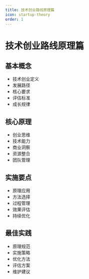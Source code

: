```yaml
---
title: 技术创业路线原理篇
icon: startup-theory
order: 1
---
```


# 技术创业路线原理篇

## 基本概念
- 技术创业定义
- 发展路径
- 核心要求
- 评估标准
- 成长规律

## 核心原理
- 创业思维
- 技术能力
- 商业洞察
- 资源整合
- 团队管理

## 实施要点
- 原理应用
- 方法选择
- 过程管理
- 效果评估
- 持续优化

## 最佳实践
- 原理规范
- 实施策略
- 优化方法
- 评估方案
- 维护建议
